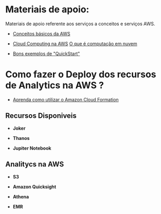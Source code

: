 # Materiais de apoio:

Materiais de apoio referente aos serviços a conceitos e serviços AWS.

- [Conceitos básicos da AWS](https://aws.amazon.com/pt/getting-started/?nc2=h_ql_le_gs)
- [Cloud Computing na AWS](https://aws.amazon.com/pt/what-is-aws/?nc1=h_ls)
    [O que é computação em nuvem](https://www.youtube.com/watch?v=OFIVUTmc2cs)

- [Bons exemplos de "QuickStart"](https://aws.amazon.com/pt/quickstart)

# Como fazer o Deploy dos recursos de Analytics na AWS ?

- [Aprenda como utilizar o Amazon Cloud Formation](https://aws.amazon.com/pt/quickstart)


## Recursos Disponiveis

- **Joker**

- **Thanos**

- **Jupiter Notebook**

## Analitycs na AWS

- **S3**

- **Amazon Quicksight**

- **Athena**

- **EMR**
